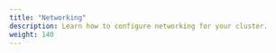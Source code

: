 ```yaml
---
title: "Networking"
description: Learn how to configure networking for your cluster.
weight: 140
---
```

